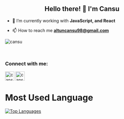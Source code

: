 <h2 align="center">Hello there! 🚀 I'm Cansu</h1>


- 🌱 I’m currently working with **JavaScript, and React**

- 📫 How to reach me **altuncansu98@gmail.com**

![cansu](https://user-images.githubusercontent.com/56805734/174457286-587d081b-d8f4-4970-9f32-2b3b9d25169f.jpeg)



<br>
<h3 align="left">Connect with me:</h3>
<p align="left">
<a href="https://www.linkedin.com/in/cansualtun/" target="blank" rel=”noopener”><img align="center" src="https://velanovascular.com/wp-content/uploads/2020/06/LinkedIn.png" alt="cansuAltun" height="30" width="30" /></a>
<a href="https://twitter.com/cansualtunn" target="blank" rel=”noopener”><img align="center" src="https://upload.wikimedia.org/wikipedia/commons/thumb/4/4f/Twitter-logo.svg/768px-Twitter-logo.svg.png" alt="cansuAltun" height="30" width="30" /></a>
<br>
<h1>Most Used Language</h1> 
<a href="https://github.com/Cansualtun" align="left"><img src="https://github-readme-stats.vercel.app/api/top-langs/?username=ezgisayir&langs_count=10&title_color=0891b2&text_color=14b8a6&icon_color=0891b2&bg_color=0f172a&hide_border=true&locale=en&custom_title=Top%20%Languages" alt="Top Languages" /></a>


